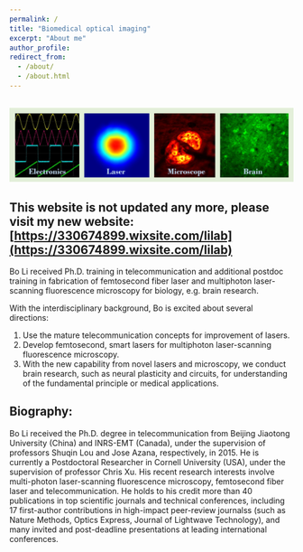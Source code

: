 ```yaml
---
permalink: /
title: "Biomedical optical imaging"
excerpt: "About me"
author_profile: 
redirect_from:
  - /about/
  - /about.html
---
```



<br/><img src='/images/Page-About-image-1.jpg'>


This website is not updated any more, please visit my new website: [https://330674899.wixsite.com/lilab](https://330674899.wixsite.com/lilab)
------

Bo Li received Ph.D. training in telecommunication and additional postdoc training in fabrication of femtosecond fiber laser and multiphoton laser-scanning fluorescence microscopy for biology, e.g. brain research. 

With the interdisciplinary background, Bo is excited about several directions:
1. Use the mature telecommunication concepts for improvement of lasers.
2. Develop femtosecond, smart lasers for multiphoton laser-scanning fluorescence microscopy.
3. With the new capability from novel lasers and microscopy, we conduct brain research, such as neural plasticity and circuits, for understanding of the fundamental principle or medical applications.



Biography:
------
Bo Li received the Ph.D. degree in telecommunication from Beijing Jiaotong University (China) and INRS-EMT (Canada), under the supervision of professors Shuqin Lou and Jose Azana, respectively, in 2015. He is currently a Postdoctoral Researcher in Cornell University (USA), under the supervision of professor Chris Xu. His recent research interests involve multi-photon laser-scanning fluorescence microscopy, femtosecond fiber laser and telecommunication. He holds to his credit more than 40 publications in top scientific journals and technical conferences, including 17 first-author contributions in high-impact peer-review journalss (such as Nature Methods, Optics Express, Journal of Lightwave Technology), and many invited and post-deadline presentations at leading international conferences.
